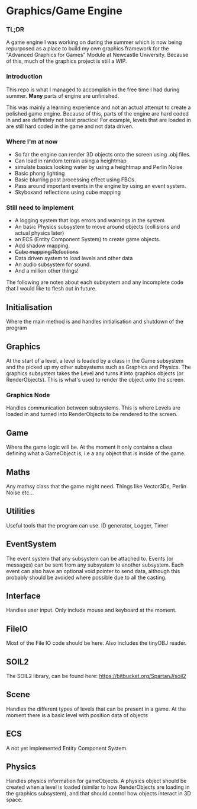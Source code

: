 # Graphics/Game Engine

### TL;DR
A game engine I was working on during the summer which is now being repurposed as a place to build my own graphics framework for the "Advanced Graphics for Games" Module at Newcastle University. Because of this, much of the graphics project is still a WIP.

### Introduction

This repo is what I managed to accomplish in the free time I had during summer. **Many** parts of engine are unfinished. 

This was mainly a learning experience and not an actual attempt to create a polished game engine. Because of this, parts of the engine are hard coded in and are definitely not best practice! For example, levels that are loaded in are still hard coded in the game and not data driven. 

### Where I'm at now
- So far the engine can render 3D objects onto the screen using .obj files.
- Can load in random terrain using a heightmap
- simulate basics looking water by using a heightmap and Perlin Noise
- Basic phong lighting
- Basic blurring post processing effect using FBOs.
- Pass around important events in the engine by using an event system.
- Skyboxand reflections using cube mapping

### Still need to implement
- A logging system that logs errors and warnings in the system
- An basic Physics subsystem to move around objects (collisions and actual physics later)
- an ECS (Entity Component System) to create game objects.
- Add shadow mapping.
- ~~Cube mapping/Refections~~
- Data driven system to load levels and other data
- An audio subsystem for sound. 
- And a million other things!

The following are notes about each subsystem and any incomplete code that I would like to flesh out in future.

## Initialisation
Where the main method is and handles initialisation and shutdown of the program

## Graphics
At the start of a level, a level is loaded by a class in the Game subsystem and the picked up my other subsystems such as Graphics and Physics. The graphics subsystem takes the Level and turns it into graphics objects (or RenderObjects). This is what's used to render the object onto the screen. 

### Graphics Node
Handles communication between subsystems. This is where Levels are loaded in and turned into RenderObjects to be rendered to the screen.

## Game
Where the game logic will be. At the moment it only contains a class defining what a GameObject is, i.e a any object that is inside of the game. 

## Maths
Any mathsy class that the game might need. Things like Vector3Ds, Perlin Noise etc...

## Utilities
Useful tools that the program can use. ID generator, Logger, Timer

## EventSystem
The event system that any subsystem can be attached to. Events (or messages) can be sent from any subsystem to another subsystem. Each event can also have an optional void pointer to send data, although this probably should be avoided where possible due to all the casting. 

## Interface
Handles user input. Only include mouse and keyboard at the moment.

## FileIO
Most of the File IO code should be here. Also includes the tinyOBJ reader.

## SOIL2
The SOIL2 library, can be found here: https://bitbucket.org/SpartanJ/soil2

## Scene
Handles the different types of levels that can be present in a game. At the moment there is a basic level with position data of objects

## ECS
A not yet implemented Entity Component System.

## Physics
Handles physics information for gameObjects. A physics object should be created when a level is loaded (similar to how RenderObjects are loading in the graphics subsystem), and that should control how objects interact in 3D space. 



